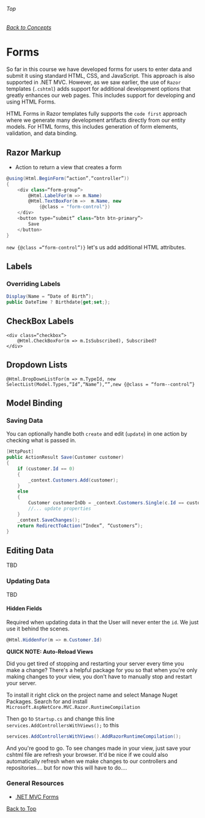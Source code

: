 ###### Top
###### [Back to Concepts](./README.md)
# Forms
So far in this course we have developed forms for users to enter data and submit it using standard HTML, CSS, and JavaScript. This approach is also supported in .NET MVC. However, as we saw earlier, the use of `Razor` templates (`.cshtml`) adds support for additional development options that greatly enhances our web pages. This includes support for developing and using HTML Forms.

HTML Forms in Razor templates fully supports the `code first` approach where we generate many development artifacts directly from our entity models. For HTML forms, this includes generation of form elements, validation, and data binding.

## Razor Markup

- Action to return a view that creates a form

```csharp
@using(Html.BeginForm(“action”,“controller”))
{                
    <div class=“form­‐group”>
        @Html.LabelFor(m => m.Name)
        @Html.TextBoxFor(m =>  m.Name, new 
            {@class = "form-control"})
    </div>
    <button type=“submit” class=“btn btn­‐primary”>
        Save
    </button>
}   

```

`new {@class =“form-control”)}` let's us add additional HTML attributes.

## Labels

### Overriding Labels 
```csharp
Display(Name = “Date of Birth”);
public DateTime ? Birthdate{get;set;};
```
## CheckBox Labels

```
<div class=“checkbox”>
	@Html.CheckBoxFor(m => m.IsSubscribed), Subscribed?
</div>   
```

## Dropdown Lists

```
@Html.DropDownListFor(m => m.TypeId, new SelectList(Model.Types,“Id”,“Name”),“”,new {@class = “form-­‐control”}
```

## Model Binding

### Saving Data
You can optionally handle both `create` and edit (`update`) in one action by checking what is passed in.

```csharp
[HttpPost]
public ActionResult Save(Customer customer)
{
	if (customer.Id == 0)
	{
		_context.Customers.Add(customer);
	}
	else
	{
		Customer customerInDb = _context.Customers.Single(c.Id == customer.Id);
		//... update properties
	}
	_context.SaveChanges();
	return RedirectToAction(“Index”, “Customers”);
}
```
## Editing Data
TBD

### Updating Data
TBD 

#### Hidden Fields
Required when updating data in that the User will never enter the `id`. We just use it behind the scenes.

```csharp
@Html.HiddenFor(m => m.Customer.Id)
```

**QUICK NOTE: Auto-Reload Views**

Did you get tired of stopping and restarting your server every time you make a change? There's a helpful package for you so that when you're only making changes to your view, you don't have to manually stop and restart your server.

To install it right click on the project name and select Manage Nuget Packages. Search for and install
```Microsoft.AspNetCore.MVC.Razor.RuntimeCompilation```

Then go to `Startup.cs` and change this line `services.AddControllersWithViews();` to this

```csharp
services.AddControllersWithViews().AddRazorRuntimeCompilation();
```

And you're good to go. To see changes made in your view, just save your cshtml file are refresh your browser. It'd be nice if we could also automatically refresh when we make changes to our controllers and repositories.... but for now this will have to do....



### General Resources 
- [.NET MVC Forms](.)


[Back to Top](#Top)
